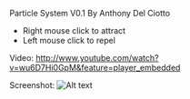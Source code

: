 Particle System V0.1
By Anthony Del Ciotto

- Right mouse click to attract
- Left mouse click to repel

Video:
http://www.youtube.com/watch?v=wu6D7Hi0GpM&feature=player_embedded

Screenshot:
![Alt text](http://anthdeldeveloper.files.wordpress.com/2013/06/2013-06-05_235626.jpg "Optional title")

